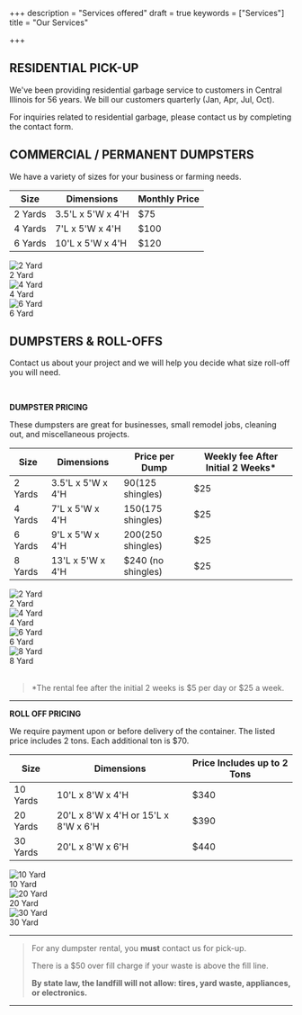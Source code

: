 +++
description = "Services offered"
draft = true
keywords = ["Services"]
title = "Our Services"

+++
## RESIDENTIAL PICK-UP

We've been providing residential garbage service to customers in Central Illinois for 56 years. We bill our customers quarterly (Jan, Apr, Jul, Oct).

For inquiries related to residential garbage, please contact us by completing the contact form.

## COMMERCIAL / PERMANENT DUMPSTERS

We have a variety of sizes for your business or farming needs.

| Size | Dimensions | Monthly Price |
| --- | --- | --- |
| 2 Yards | 3.5'L x 5'W x 4'H | $75 |
| 4 Yards | 7'L x 5'W x 4'H | $100 |
| 6 Yards | 10'L x 5'W x 4'H | $120 |

<div class="photostrip">
  <div class="photo">
    <img class="thumb" src="/img/products/2yd-1-sm.jpg" alt="2 Yard"><div class="label">2 Yard</div>
  </div>
  <div class="photo">
    <img class="thumb" src="/img/products/4yd-1-sm.jpg" alt="4 Yard"><div class="label">4 Yard</div>
  </div>
  <div class="photo">
    <img class="thumb" src="/img/products/6yd-1-sm.jpg" alt="6 Yard"><div class="label">6 Yard</div>
  </div>
</div>

## DUMPSTERS & ROLL-OFFS

Contact us about your project and we will help you decide what size roll-off you will need.

<br>

**DUMPSTER PRICING**

These dumpsters are great for businesses, small remodel jobs, cleaning out, and miscellaneous projects.

| Size | Dimensions | Price per Dump | Weekly fee After Initial 2 Weeks* |
| --- | --- | --- | --- |
| 2 Yards | 3.5'L x 5'W x 4'H | $90 ($125 shingles) | $25 |
| 4 Yards | 7'L x 5'W x 4'H | $150 ($175 shingles) | $25 |
| 6 Yards | 9'L x 5'W x 4'H | $200 ($250 shingles) | $25 |
| 8 Yards | 13'L x 5'W x 4'H | $240 (no shingles) | $25 |

<div class="photostrip">
  <div class="photo">
    <img class="thumb" src="/img/products/2yd-1-sm.jpg" alt="2 Yard"><div class="label">2 Yard</div>
  </div>
  <div class="photo">
    <img class="thumb" src="/img/products/4yd-1-sm.jpg" alt="4 Yard"><div class="label">4 Yard</div>
  </div>
  <div class="photo">
    <img class="thumb" src="/img/products/6yd-1-sm.jpg" alt="6 Yard"><div class="label">6 Yard</div>
  </div>
  <div class="photo">
    <img class="thumb" src="/img/products/8yd-1-sm.jpg" alt="8 Yard"><div class="label">8 Yard</div>
  </div>
</div>

<br>

> *The rental fee after the initial 2 weeks is $5 per day or $25 a week.

***

**ROLL OFF PRICING**

We require payment upon or before delivery of the container. The listed price includes 2 tons. Each additional ton is $70.

| Size | Dimensions | Price Includes up to 2 Tons |
| --- | --- | --- |
| 10 Yards | 10'L x 8'W x 4'H | $340 |
| 20 Yards | 20'L x 8'W x 4'H or 15'L x 8'W x 6'H | $390 |
| 30 Yards | 20'L x 8'W x 6'H | $440 |

<div class="photostrip">
  <div class="photo">
    <img class="thumb" src="/img/products/10yd-1-sm.jpg" alt="10 Yard"><div class="label">10 Yard</div>
  </div>
  <div class="photo">
    <img class="thumb" src="/img/products/20yd-3-sm.jpg" alt="20 Yard"><div class="label">20 Yard</div>
  </div>
  <div class="photo">
    <img class="thumb" src="/img/products/30yd-8-sm.jpg" alt="30 Yard"><div class="label">30 Yard</div>
  </div>
</div>

***

> For any dumpster rental, you <b>must</b> contact us for pick-up.  
>
> There is a $50 over fill charge if your waste is above the fill line.
> 
> **By state law, the landfill will not allow: tires, yard waste, appliances, or electronics.**

***
